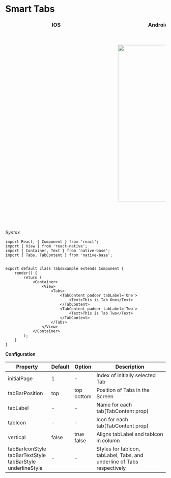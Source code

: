 # Smart Tabs


<table>
  <thead>
    <tr style="border-style: hidden">
      <th style="border-style: hidden; padding-right: 34px;">IOS</th>
      <th style="padding-right: 140px;">Android</th>
    </tr>
  </thead>
  <thead>
    <tr style="border-style: hidden">
      <th style="border-style: hidden"><div style="background: url(https://docs.nativebase.io/docs/assets/iphone.png) no-repeat; padding: 63px 20px 100px 18px; width: 292px"><img src="{{('https://docs.nativebase.io/docs/assets/ios/components/tabs.gif')}}" alt="" /></div></th>
      <th><div style="background: url(https://docs.nativebase.io/docs/assets/android.png) no-repeat; padding: 45px 118px 68px 0px; background-size: 292px 576px;"><img height="490" width="266" src="{{('https://docs.nativebase.io/docs/assets/android/components/tabs.gif')}}" alt="" /></div></th>
    </tr>
  </thead>
</table>

*Syntax*

<pre class="line-numbers"><code class="language-jsx">import React, { Component } from 'react';
import { View } from 'react-native';
import { Container, Text } from 'native-base';
import { Tabs, TabContent } from 'native-base';

​
export default class TabsExample extends Component {
    render() {
        return (
            &lt;Container>
                &lt;View>
                    &lt;Tabs>
                        &lt;TabContent padder tabLabel='One'>
                            &lt;Text>This is Tab One&lt;/Text>
                        &lt;/TabContent>
                        &lt;TabContent padder tabLabel='Two'>
                            &lt;Text>This is Tab Two&lt;/Text>
                        &lt;/TabContent>
                    &lt;/Tabs>
                &lt;/View>
            &lt;/Container>
        );
    }
}</code></pre>


**Configuration**
<table class="table table-bordered">
        <thead>
            <tr>
                <th>Property</th>
                <th>Default</th>
                <th>Option</th>
                <th width="50%">Description</th>
            </tr>
        </thead>
        <tbody>
            <tr>
                <td>initialPage</td>
                <td> 1 </td>
                <td> - </td>
                <td>Index of initially selected Tab</td>
            </tr>
            <tr>
                <td>tabBarPosition</td>
                <td> top </td>
                <td>
                  top<br />
                  bottom
                </td>
                <td>Position of Tabs in the Screen</td>
            </tr>
            <tr>
                <td>tabLabel</td>
                <td> - </td>
                <td> - </td>
                <td>Name for each tab(TabContent prop)</td>
            </tr>
            <tr>
                <td>tabIcon</td>
                <td> - </td>
                <td> - </td>
                <td>Icon for each tab(TabContent prop)</td>
            </tr>
            <tr>
                <td>vertical</td>
                <td> false </td>
                <td>
                  true<br />
                  false
                </td>
                <td>Aligns tabLabel and tabIcon in column</td>
            </tr>
            <tr>
                <td>
                  tabBarIconStyle<br />
                  tabBarTextStyle<br />
                  tabBarStyle<br />
                  underlineStyle<br />
                </td>
                <td> - </td>
                <td> - </td>
                <td>Styles for tabIcon, tabLabel, Tabs, and underline of Tabs respectively</td>
            </tr>
        </tbody>
    </table>
